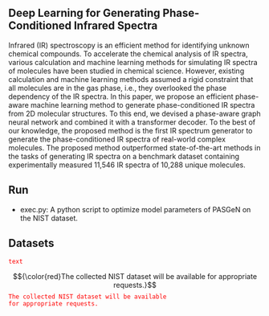 ## Deep Learning for Generating Phase-Conditioned Infrared Spectra
 
 Infrared (IR) spectroscopy is an efficient method for identifying unknown chemical compounds. To accelerate the chemical analysis of IR spectra, various calculation and machine learning methods for simulating IR spectra of molecules have been studied in chemical science. However, existing calculation and machine learning methods assumed a rigid constraint that all molecules are in the gas phase, i.e., they overlooked the phase dependency of the IR spectra. In this paper, we propose an efficient phase-aware machine learning method to generate phase-conditioned IR spectra from 2D molecular structures. To this end, we devised a phase-aware graph neural network and combined it with a transformer decoder. To the best of our knowledge, the proposed method is the first IR spectrum generator to generate the phase-conditioned IR spectra of real-world complex molecules. The proposed method outperformed state-of-the-art methods in the tasks of generating IR spectra on a benchmark dataset containing experimentally measured 11,546 IR spectra of 10,288 unique molecules.
 
 ## Run
 - exec.py: A python script to optimize model parameters of PASGeN on the NIST dataset.
 
 ## Datasets
 <code style="color : red">text</code>
 
 $${\color{red}The collected NIST dataset will be available for appropriate requests.}$$
 <code style="color : red">The collected NIST dataset will be available for appropriate requests.</code>
